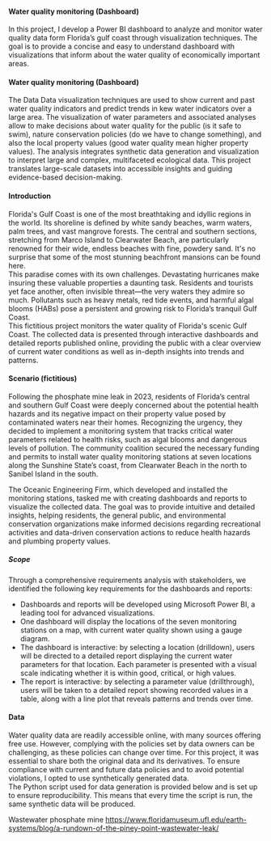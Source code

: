 #### Water quality monitoring (Dashboard)

In this project, I develop a Power BI dashboard to analyze and monitor water quality data form Florida’s gulf coast through visualization techniques. The goal is to provide a concise and easy to understand dashboard with visualizations that inform about the water quality of economically important areas.



#### Water quality monitoring (Dashboard)

The Data 
Data visualization techniques are used to show current and past water quality indicators and predict trends in kew water indicators over a large area. The visualization of water parameters and associated analyses allow to make decisions about water quality for the public (is it safe to swim), nature conservation policies (do we have to change something), and also the local property values (good water quality mean higher property values). The analysis integrates synthetic data generation and visualization to interpret large and complex, multifaceted ecological data. This project translates large-scale datasets into accessible insights and guiding evidence-based decision-making.



#### Introduction
Florida's Gulf Coast is one of the most breathtaking and idyllic regions in the world. Its shoreline is defined by white sandy beaches, warm waters, palm trees, and vast mangrove forests. The central and southern sections, stretching from Marco Island to Clearwater Beach, are particularly renowned for their wide, endless beaches with fine, powdery sand. It's no surprise that some of the most stunning beachfront mansions can be found here.<br>
This paradise comes with its own challenges. Devastating hurricanes make insuring these valuable properties a daunting task. Residents and tourists yet face another, often invisible threat—the very waters they admire so much. Pollutants such as heavy metals, red tide events, and harmful algal blooms (HABs) pose a persistent and growing risk to Florida’s tranquil Gulf Coast.<br>
This fictitious project monitors the water quality of Florida's scenic Gulf Coast. The collected data is presented through interactive dashboards and detailed reports published online, providing the public with a clear overview of current water conditions as well as in-depth insights into trends and patterns.


#### Scenario (fictitious)
Following the phosphate mine leak in 2023, residents of Florida’s central and southern Gulf Coast were deeply concerned about the potential health hazards and  its negative impact on their property value posed by contaminated waters near their homes. Recognizing the urgency, they decided to implement a monitoring system that tracks critical water parameters related to health risks, such as algal blooms and dangerous levels of pollution. The community coalition secured the necessary funding and permits to install water quality monitoring stations at seven locations along the Sunshine State’s coast, from Clearwater Beach in the north to Sanibel Island in the south.

The Oceanic Engineering Firm, which developed and installed the monitoring stations, tasked me with creating dashboards and reports to visualize the collected data. The goal was to provide intuitive and detailed insights, helping residents, the general public, and environmental conservation organizations make informed decisions regarding recreational activities and data-driven conservation actions to reduce health hazards and plumbing property values.

##### Scope
Through a comprehensive requirements analysis with stakeholders, we identified the following key requirements for the dashboards and reports:

* Dashboards and reports will be developed using Microsoft Power BI, a leading tool for advanced visualizations.
* One dashboard will display the locations of the seven monitoring stations on a map, with current water quality shown using a gauge diagram.
* The dashboard is interactive: by selecting a location (drilldown), users will be directed to a detailed report displaying the current water parameters for that location. Each parameter is presented with a visual scale indicating whether it is within good, critical, or high values.
* The report is interactive: by selecting a parameter value (drillthrough), users will be taken to a detailed report showing recorded values in a table, along with a line plot that reveals patterns and trends over time.


#### Data
Water quality data are readily accessible online, with many sources offering free use. However, complying with the policies set by data owners can be challenging, as these policies can change over time. For this project, it was essential to share both the original data and its derivatives. To ensure compliance with current and future data policies and to avoid potential violations, I opted to use synthetically generated data.<br>
The Python script used for data generation is provided below and is set up to ensure reproducibility. This means that every time the script is run, the same synthetic data will be produced.


Wastewater phosphate mine
https://www.floridamuseum.ufl.edu/earth-systems/blog/a-rundown-of-the-piney-point-wastewater-leak/
